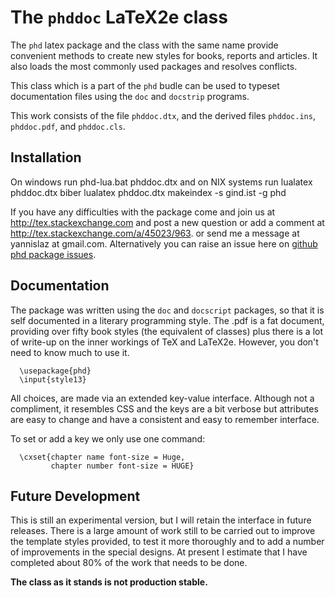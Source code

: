 # The `phddoc` LaTeX2e class

The `phd` latex package and the class with the same name provide
convenient methods to create new styles for books, reports
and articles. It also loads the most commonly used packages
and resolves conflicts.

This class which is a part of the `phd` budle can be used to typeset documentation
files using the `doc` and `docstrip` programs.

This work consists of the file  `phddoc.dtx`,
and the derived files   `phddoc.ins`,  `phddoc.pdf`,
and `phddoc.cls`.

## Installation

On windows run
          phd-lua.bat phddoc.dtx
and on NIX systems run
          lualatex phddoc.dtx
          biber
          lualatex phddoc.dtx
          makeindex -s gind.ist -g phd

If you have any difficulties with the package come and join us at
http://tex.stackexchange.com and post a new question or
add a comment at http://tex.stackexchange.com/a/45023/963.
or send me a message at  yannislaz at gmail.com. Alternatively you can raise
an issue here on [github phd package issues](https://github.com/yannisl/phd/issues/new).

## Documentation

The package was written using the `doc` and `docscript` packages,
so that it is self documented in a literary programming style.
The .pdf is a fat document, providing over fifty book styles (the
equivalent of classes) plus there is a lot of write-up on the inner
workings of TeX and LaTeX2e. However, you don't need to know much
to use it.

      \usepackage{phd}
      \input{style13}

All choices, are made via an extended key-value interface.
Although not a compliment, it resembles CSS and the keys are a bit verbose but
attributes are easy to change and have a consistent and easy to remember interface.

To set or add a key we only use one command:

      \cxset{chapter name font-size = Huge,
             chapter number font-size = HUGE}

## Future Development

This is still an experimental version, but I will retain the
interface in future releases. There is a large amount of
work still to be carried out to improve the template styles
provided, to test it more thoroughly and to add a number of
improvements in the special designs. At present I estimate
that I have completed about 80% of the work that needs
to be done.

__The class as it stands is not production stable.__



